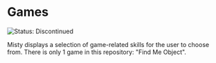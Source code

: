 # Games

![Status: Discontinued](https://img.shields.io/badge/status-discontinued-red)

Misty displays a selection of game-related skills for the user to choose from. There is only 1 game in this repository: "Find Me Object".
